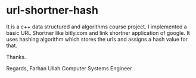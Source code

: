 # url-shortner-hash
It is a c++ data structured and algorithms course project. I implemented a basic URL Shortner like bitly.com and link shortner application of google. 
It uses hashing algorithm which stores the urls and assigns a hash value for that.

Thanks.

Regards,
Farhan Ullah
Computer Systems Engineer
